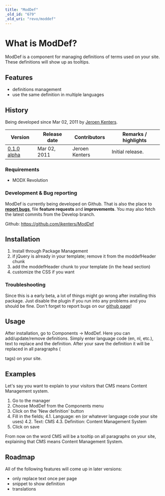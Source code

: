 ```yaml
---
title: "ModDef"
_old_id: "679"
_old_uri: "revo/moddef"
---
```


# What is ModDef?

ModDef is a component for managing definitions of terms used on your site. These definitions will show up as tooltips.

## Features

- definitions management
- use the same definition in multiple languages

## History

Being developed since Mar 02, 2011 by [Jeroen Kenters](http://modx.com/extras/author/jeroenkenters).

| Version                                              | Release date | Contributors   | Remarks / highlights |
| ---------------------------------------------------- | ------------ | -------------- | -------------------- |
| [0.1.0 alpha](http://modx.com/extras/package/moddef) | Mar 02, 2011 | Jeroen Kenters | Initial release.     |

### Requirements

- MODX Revolution

### Development & Bug reporting

ModDef is currently being developed on Github. That is also the place to **[report bugs](https://github.com/jkenters/ModDef/issues)**, file **feature requests** and **improvements**. You may also fetch the latest commits from the Develop branch.

Github: <https://github.com/jkenters/ModDef>

## Installation

1. Install through Package Management
2. if jQuery is already in your template; remove it from the moddefHeader chunk
3. add the moddefHeader chunk to your template (in the head section)
4. customize the CSS if you want

### Troubleshooting

Since this is a early beta, a lot of things might go wrong after installing this package. Just disable the plugin if you run into any problems and you should be fine. Don't forget to report bugs on our [github page](https://github.com/jkenters/ModDef/issues)!

## Usage

After installation, go to Components -> ModDef. Here you can add/update/remove definitions. Simply enter language code (en, nl, etc.), text to replace and the definition. After your save the definition it will be replaced in all paragraphs (<p> tags) on your site.

## Examples

Let's say you want to explain to your visitors that CMS means Content Management system.

1. Go to the manager
2. Choose ModDef from the Components menu
3. Click on the 'New definition' button
4. Fill in the fields;
4.1. Language: en (or whatever language code your site uses)
4.2. Text: CMS
4.3. Definition: Content Management System
5. Click on save

From now on the word CMS will be a tooltip on all paragraphs on your site, explaining that CMS means Content Management System.

## Roadmap

All of the following features will come up in later versions:

- only replace text once per page
- snippet to show definition
- translations